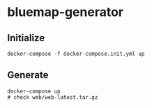 # bluemap-generator

## Initialize

```shell
docker-compose -f docker-compose.init.yml up
```

## Generate

```shell
docker-compose up
# check web/web-latest.tar.gz
```
